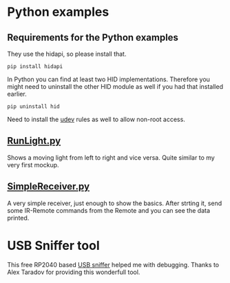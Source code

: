 # Python examples

## Requirements for the Python examples

They use the hidapi, so please install that.

```pip install hidapi```

In Python you can find at least two HID implementations.
Therefore you might need to uninstall the other HID module as well if you had that installed earlier.

```pip uninstall hid```

Need to install the [udev](../../udev/README.md) rules as well to allow non-root access.


## [RunLight.py](RunLight.py)
Shows a moving light from left to right and vice versa. Quite similar to my very first mockup.


## [SimpleReceiver.py](SimpleReceiver.py)
A very simple receiver, just enough to show the basics.
After strting it, send some IR-Remote commands from the Remote and you can see the data printed.

# USB Sniffer tool
This free RP2040 based [USB sniffer](https://github.com/ataradov/usb-sniffer-lite) helped me with debugging. Thanks to Alex Taradov for providing this wonderfull tool.